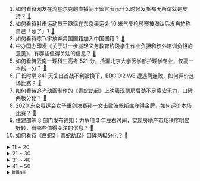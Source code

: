 1. 如何看待网友在鸿星尔克的直播间里留言表示什么时候发货都无所谓就是支持？ [:link:](https://www.zhihu.com/question/474386080)
2. 如何看待射击运动员王璐瑶在东京奥运会 10 米气步枪预赛被淘汰后发自拍称自己「怂了」? [:link:](https://www.zhihu.com/question/474563492)
3. 如何看待陈飞宇放弃美国国籍加入中国国籍？ [:link:](https://www.zhihu.com/question/474648421)
4. 中办国办印发《关于进一步减轻义务教育阶段学生作业负担和校外培训负担的意见》，有哪些值得关注的信息？ [:link:](https://www.zhihu.com/question/474676101)
5. 如何看待云南一理科生高考 521 分，捡漏北京大学医学部护理学专业，仅高一本线一分？ [:link:](https://www.zhihu.com/question/473821513)
6. 厂长时隔 841 天复出首战不利被换下，EDG 0:2 WE 遭遇两连败，如何评价这场比赛？ [:link:](https://www.zhihu.com/question/474676020)
7. 如何看待追光动画制作的《青蛇劫起》上映表现票房后劲不足疲软无力，口碑两极分化？ [:link:](https://www.zhihu.com/question/474561301)
8. 2020 东京奥运会女子重剑决赛孙一文击败波佩斯库夺得金牌，如何评价本场比赛？ [:link:](https://www.zhihu.com/question/474684536)
9. 住建部等 8 部门发布通知：力争用 3 年左右时间，实现房地产市场秩序明显好转，有哪些值得关注的信息？ [:link:](https://www.zhihu.com/question/474230030)
10. 如何看待《白蛇2：青蛇劫起》口碑两极分化？ [:link:](https://www.zhihu.com/question/474532820)
<details>
<summary>11 ~ 20</summary>

11. 台风「烟花」再次升级，浙江连发 108 条预警，杭州萧山进化多个村庄出现水情，目前情况如何？ [:link:](https://www.zhihu.com/question/474539445)
12. 腾讯天美成立蒙特利尔工作室，开发 3A 开放世界游戏，意味着什么？ [:link:](https://www.zhihu.com/question/473379906)
13. 有没有简短的朋友圈日常文案？ [:link:](https://www.zhihu.com/question/473349834)
14. 45岁失业3个月了，以前外企干了20年，该怎么办? [:link:](https://www.zhihu.com/question/453104891)
15. 如果半泽直树的对手换成《是，大臣》里的汉弗莱，他还能成功吗？ [:link:](https://www.zhihu.com/question/435120521)
16. 15 万落地买什么车开着舒服省心? [:link:](https://www.zhihu.com/question/441839447)
17. 大家对国货品牌的「野性消费」，反应出大众的一种什么心理？ [:link:](https://www.zhihu.com/question/474709194)
18. 我女儿马上大一了，生活费给她多少合理？ [:link:](https://www.zhihu.com/question/470906807)
19. 2021 LPL 夏季赛 RNG 2:1 JDG 收获六连胜，如何评价这场比赛？ [:link:](https://www.zhihu.com/question/474652828)
20. 怎么才能让喜欢的师哥不把自己当妹妹？ [:link:](https://www.zhihu.com/question/470081086)
</details>
<details>
<summary>21 ~ 30</summary>

21. 如何看待中国现存KTV企业不及 7 年前一半？你觉得是什么原因导致的？ [:link:](https://www.zhihu.com/question/473902989)
22. 《中共中央 国务院关于新时代推动中部地区高质量发展的意见》正式发布，有哪些值得关注的信息？ [:link:](https://www.zhihu.com/question/474037359)
23. 生化环材普遍没人干，而都往计算机金融，是否会对国家外来发展埋下隐患？ [:link:](https://www.zhihu.com/question/427138111)
24. 2020 东京奥运女足小组赛王霜大四喜，中国女足 4:4 战平赞比亚，如何评价本场比赛？ [:link:](https://www.zhihu.com/question/474637478)
25. 2020 东京奥运男子 10 米气手枪决赛庞伟夺得铜牌，如何评价本场比赛？ [:link:](https://www.zhihu.com/question/474619854)
26. 毕业三年，一事无成，被迫回老家，26岁却觉得自己干什么都晚了，我该怎么走出来？ [:link:](https://www.zhihu.com/question/302335564)
27. 如何看待杨超越在电影《我们的新生活》里面的表现？ [:link:](https://www.zhihu.com/question/474120689)
28. 如果只能选杨超越的一张照片放手机里，你会选择哪张？ [:link:](https://www.zhihu.com/question/474600344)
29. 网络信号成为郑州暴雨救援的拦路虎，你怎么看？ [:link:](https://www.zhihu.com/question/473805337)
30. 你买过哪些不是很贵但是非常实用的东西，能让你有了生活很美好的感觉？ [:link:](https://www.zhihu.com/question/24408055)
</details>
<details>
<summary>31 ~ 40</summary>

31. 德媒发文称「郑州洪水，没有任何排水系统能应对」，反映了哪些问题？ [:link:](https://www.zhihu.com/question/474264183)
32. 2020 东京奥运会乒乓球混双，许昕/刘诗雯 4:1 晋级 8 强，如何评价本场比赛？ [:link:](https://www.zhihu.com/question/474584982)
33. 总是害怕失去老公和孩子怎么办? [:link:](https://www.zhihu.com/question/474097893)
34. 为什么章北海人气那么高？ [:link:](https://www.zhihu.com/question/468915692)
35. 为什么 2020 东京奥运会入场仪式上英国代表团的引导牌是汉字？ [:link:](https://www.zhihu.com/question/474354660)
36. 南京共有 35 例本土确诊病例，24 日起新增 3 处中风险地区，当地情况如何？这一轮疫情有哪些特征？ [:link:](https://www.zhihu.com/question/473973235)
37. 女生被电子信息工程录取了，家长非常生气说没有前途，是真的吗？ [:link:](https://www.zhihu.com/question/416930911)
38. 人类进化史上，出现过放弃发展智力转而向猛兽方向发展的人种吗？ [:link:](https://www.zhihu.com/question/472489699)
39. 普通二本学校的学生，大家建不建议考研呢？ [:link:](https://www.zhihu.com/question/461248842)
40. 男人对婚姻是怎样的看法？ [:link:](https://www.zhihu.com/question/457019241)
</details>
<details>
<summary>41 ~ 50</summary>

41. 电竞圈的人怎么看《你微笑时很美》这部剧？ [:link:](https://www.zhihu.com/question/466744188)
42. 如何评价《原神》神里绫华的传说任务？ [:link:](https://www.zhihu.com/question/473753669)
43. 学习成绩很不好，却考上了高中，还要继续读下去吗? [:link:](https://www.zhihu.com/question/474572734)
44. 散粉有必要买贵的吗？有哪些推荐？ [:link:](https://www.zhihu.com/question/46710969)
45. 上高中要注意什么呢？ [:link:](https://www.zhihu.com/question/473050319)
46. 如何以“我以为是我手段高明，没想到他是真的爱我”为题写一篇文? [:link:](https://www.zhihu.com/question/466644698)
47. 假设我碰到的东西都可以变得绝对光滑，我可以做什么？ [:link:](https://www.zhihu.com/question/449145769)
48. 如何评价《原神》2.0版本大型支线任务“神樱大祓”? [:link:](https://www.zhihu.com/question/473856350)
49. 人的细胞一直在更换，当它完全更换一遍后，我还是我吗？ [:link:](https://www.zhihu.com/question/473957583)
50. 东京奥运会开幕式有哪些颜值过于能打的运动员？ [:link:](https://www.zhihu.com/question/474356978)
</details><details>
<summary>bilibili</summary>

1. 给大家报个平安！ [:link:](//www.bilibili.com/video/BV1KL411p7PA)
2. 我被吓飞了！！！ [:link:](//www.bilibili.com/video/BV1bg411M7oH)
3. 【1080P 60帧 全回顾】2008北京奥运会开幕式 [:link:](//www.bilibili.com/video/BV1Vy4y1j7xj)
4. 所以人平平安安 [:link:](//www.bilibili.com/video/BV1mb4y167Ri)
5. 德国音乐人如何评价吴亦凡？ [:link:](//www.bilibili.com/video/BV16q4y1W7QT)
6. 《宇宙无敌超级大烂活》 [:link:](//www.bilibili.com/video/BV1iy4y1T7rG)
7. 风雨同舟，河南一定中！ [:link:](//www.bilibili.com/video/BV1go4y1Q7Mu)
8. 郑州暴雨后，让我们回头看看那些谣言和妖魔鬼怪们 [:link:](//www.bilibili.com/video/BV1MM4y1T7XC)
9. （ 无 名 英 雄 ） [:link:](//www.bilibili.com/video/BV1bv411n7yN)
10. 这些学生党最应该知道的资源！可惜之前没人告诉我…技能/软件/编程/英语/二外/计算机二级/其他学习/论文下载/电子书/PPT模板 [:link:](//www.bilibili.com/video/BV16M4y1K7Eq)
<details>
<summary>11 ~ 20</summary>

11. 史诗级名场面！背后竟如此悲壮！《亮剑》P5 [:link:](//www.bilibili.com/video/BV1c64y1B7YE)
12. 如何用蘑菇怪击败谱尼！ [:link:](//www.bilibili.com/video/BV1Dh411B7ut)
13. 疯狂动物城2：热门生物鉴定 [:link:](//www.bilibili.com/video/BV1qg411M7ND)
14. 《青莲兰陵》这才是把视野和金身运用极致的兰陵王！！！ [:link:](//www.bilibili.com/video/BV1xM4y1T7NS)
15. 【罗翔】女生被灌酒遭性侵，灌酒人构不构成性侵的共同犯罪？ [:link:](//www.bilibili.com/video/BV1k54y1E7kV)
16. 郑州暴雨下的妖魔鬼怪：地产商蹭热度恶臭营销！爽子姐卖惨求复出 [:link:](//www.bilibili.com/video/BV1G64y1x785)
17. “结婚先等等，我先去送物资！” [:link:](//www.bilibili.com/video/BV1Wf4y157ug)
18. 僵尸即将抵达！人声演绎《植物大战僵尸》游戏声效【MayTree五月树】 [:link:](//www.bilibili.com/video/BV19h411B7cr)
19. 双 雄 3： 双 野 王 入 侵 战 术，boss 出 现！ [:link:](//www.bilibili.com/video/BV1pv411E73N)
20. 你们可能不认识小泡芙，但一定见过她的表情包 [:link:](//www.bilibili.com/video/BV1Tf4y1571J)
</details>
<details>
<summary>21 ~ 30</summary>

21. 【原神】稻妻任务解谜合集，持续更新，武器图纸/神樱大祓/绀田事话/祭神奏上/深林狸囃子/祓行/影向祓行/医樱 [:link:](//www.bilibili.com/video/BV1fq4y1Q7Fa)
22. 远在他方，心系河南。洪水无情，尔克有爱。 鸿星尔克驰援河南首批物资已经抵达！ [:link:](//www.bilibili.com/video/BV1cL411p7X2)
23. 夜市 [:link:](//www.bilibili.com/video/BV1TL411p7UN)
24. 好家伙！笋都让你夺完了！！！ [:link:](//www.bilibili.com/video/BV1ng411M7F1)
25. 不 要 难 为 我 了 [:link:](//www.bilibili.com/video/BV17o4y1Q7tX)
26. 王 冰 冰 买 瓜 [:link:](//www.bilibili.com/video/BV1Lq4y1X7KT)
27. 没有被威胁，没有被逼迫，32400瓶矿泉水正在郑州路上！！！ [:link:](//www.bilibili.com/video/BV1Vq4y1X7Po)
28. 【原神】全网首发！稻妻95个雷神瞳位置大全(已完结) [:link:](//www.bilibili.com/video/BV1gv411E7oj)
29. 面对水灾，我们能做什么？ [:link:](//www.bilibili.com/video/BV1Z54y1E7HQ)
30. 【医学博士】不吃早饭会得胃病吗？ I  吃外卖会得胃癌吗？ [:link:](//www.bilibili.com/video/BV1iU4y1n7Q7)
</details>
<details>
<summary>31 ~ 40</summary>

31. 转发！为中国点赞！中国代表团入场！ [:link:](//www.bilibili.com/video/BV1t44y1m7YJ)
32. 那些传唱度过亿的经典神曲，DNA控制不住动了！ [:link:](//www.bilibili.com/video/BV1Af4y157Xy)
33. 吉他弹唱，《一生所爱》 [:link:](//www.bilibili.com/video/BV1E44y1m7C6)
34. 【原神】全网首个摆脱剧情杀，成功击败雷电将军的旅行者 [:link:](//www.bilibili.com/video/BV1AV411p7bE)
35. 2008年北京奥运会开幕式 [:link:](//www.bilibili.com/video/BV1AN411Z7wf)
36. PDD：捐100W是因为不想给游戏主播这个职业丢脸 [:link:](//www.bilibili.com/video/BV1c64y1x7cv)
37. 【招行特供】乘风破浪️，我们一起 ☀️ 向阳 ☀️ 绽放 [:link:](//www.bilibili.com/video/BV1JX4y1c7CQ)
38. 《世界名画》 [:link:](//www.bilibili.com/video/BV1AL411p7L9)
39. 花10天炸一只鸡腿？入嘴的瞬间，值了！ [:link:](//www.bilibili.com/video/BV1Xb4y1k714)
40. （这也能解说？！）史上最燃的弹珠大赛【第五弹】老兵不死，燃情激战！ [:link:](//www.bilibili.com/video/BV1U64y1s7Hp)
</details>
<details>
<summary>41 ~ 50</summary>

41. 黄子韬说鹿晗成熟很多, 提到吴亦凡沉默许久, 最后用三个字总结! [:link:](//www.bilibili.com/video/BV1CU4y1n76s)
42. 【GGE channel】井上正大又要演特摄了！新的传说从这里开始 [:link:](//www.bilibili.com/video/BV1Yo4y1D7gM)
43. 这辈子再也不想玩了 [:link:](//www.bilibili.com/video/BV19X4y1F7U5)
44. 当我的世界拥有了「新的战斗机制」！ [:link:](//www.bilibili.com/video/BV1444y1m798)
45. 【原神】稻妻新单手剑获取,海底传送点开启方法 [:link:](//www.bilibili.com/video/BV1N64y167vN)
46. 张韶涵早年巅峰神作暗黑偶像剧《爱杀17》，姐妹间的邪恶秘密，反派很有吴亦凡的感觉~ [:link:](//www.bilibili.com/video/BV1ro4y1D7Dp)
47. 我真的没买热搜！！！！！！！ [:link:](//www.bilibili.com/video/BV1g44y1m7er)
48. 《黑心小卖部2》 [:link:](//www.bilibili.com/video/BV12b4y167fH)
49. 风雨同舟，河南加油！ [:link:](//www.bilibili.com/video/BV1KL411p7Ae)
50. 六子死时胡万为什么要哭？ [:link:](//www.bilibili.com/video/BV1fo4y1D7j5)
</details>
<details>
<summary>51 ~ 60</summary>

51. 这款20年前的童年回忆小游戏到底讲了什么故事？？ [:link:](//www.bilibili.com/video/BV1zb4y167ii)
52. 【原神】全站首发75个绯樱绣球丝滑采集路线~给神里绫华准备突破材料啦 [:link:](//www.bilibili.com/video/BV1mb4y167JE)
53. 猥琐颈+头前倾+颈部僵硬改善，只需3分钟！ [:link:](//www.bilibili.com/video/BV1wq4y1s7Yw)
54. ⚡萨 日 朗！！！⚡ [:link:](//www.bilibili.com/video/BV15L411p7M8)
55. 饮茶哥：河南加油！ [:link:](//www.bilibili.com/video/BV1bv411n775)
56. 【原神】超大充电宝，王牌工具人——雷主超全面攻略（空/荧/主角） [:link:](//www.bilibili.com/video/BV15w41197Sh)
57. 这一刀险些让我倾家荡产！！！ [:link:](//www.bilibili.com/video/BV1JU4y1n7AJ)
58. 加油小仙坚持自力更生，才艺表演为了站着把肾换了，翻唱《暖暖》 [:link:](//www.bilibili.com/video/BV1jw41197yn)
59. 老鼠：啊……啊卧槽！我要回家…… [:link:](//www.bilibili.com/video/BV1vb4y167gW)
60. 只有干唱才能证明实力！【撒野】干唱cover [:link:](//www.bilibili.com/video/BV1L64y1x7ky)
</details>
<details>
<summary>61 ~ 70</summary>

61. “快把俺妈屏蔽了！” [:link:](//www.bilibili.com/video/BV1Z64y1z7sn)
62. 杨倩在女子十米气步枪决赛夺得首金，东京奥运会现场首先奏响中国国歌！ [:link:](//www.bilibili.com/video/BV1nB4y1K7P7)
63. B站“纪念账号”，互联网最长情的“告别” [:link:](//www.bilibili.com/video/BV1Ey4y1j719)
64. 【原神】95个雷神瞳位置大全！雷神瞳一集视频一个神瞳~【已完结】 [:link:](//www.bilibili.com/video/BV1JX4y1c7ss)
65. 中国小渔船，追着美日军舰跑！ [:link:](//www.bilibili.com/video/BV1xq4y1H7So)
66. 拼多多百亿补贴靠谱？UP实测27台iPhone12 揭秘到底有多少后封机？ [:link:](//www.bilibili.com/video/BV1tP4y147Ye)
67. 真.开透视钓鱼！西沙海钓遇到疯狂的“水中拖拉机” [:link:](//www.bilibili.com/video/BV1744y1m7yY)
68. 【原神】稻妻城世界任务超级大合集共30P，担心漏任务的可以来对照一下 [:link:](//www.bilibili.com/video/BV1CU4y1n7SG)
69. 全网最硬核近视手术指南！做近视手术会后悔吗？【老爸评测】 [:link:](//www.bilibili.com/video/BV1wq4y1s7S5)
70. 郑州最暖心胡辣汤，一元一碗，油条五毛 ，20多年从未涨价，在河南遇到的都是朴实 热情 又美好的人，河南加油，大家都要平安，灾情过后大家有机会去河南喝上一碗胡辣汤 [:link:](//www.bilibili.com/video/BV1b44y1m7db)
</details>
<details>
<summary>71 ~ 80</summary>

71. 这幅拼图花了小伙20个小时 [:link:](//www.bilibili.com/video/BV12L411H78P)
72. 花了三十万和租赁女友约会，结果她居然… [:link:](//www.bilibili.com/video/BV1oP4y147oa)
73. 【卢本伟】我想你们了，可你们还记得我吗？ [:link:](//www.bilibili.com/video/BV1Wh411r7VS)
74. 卖 瓜 的 会 武 功 [:link:](//www.bilibili.com/video/BV15X4y1c7xw)
75. 【真人特效】假 面 来 打! [:link:](//www.bilibili.com/video/BV1YP4y147WD)
76. 当你能随意控制自己的「大小」!! [:link:](//www.bilibili.com/video/BV1eP4y147BU)
77. 第一次穿蓝色战衣给男朋友看，结果居然… [:link:](//www.bilibili.com/video/BV1g64y167Vi)
78. 【特效向】燕双鹰vs全明星【中】 [:link:](//www.bilibili.com/video/BV1x64y1t7w6)
79. 【原神】宝箱全收集！稻妻篇  (已发现349个 持续更新中） [:link:](//www.bilibili.com/video/BV1Uq4y1W7K5)
80. 你见过178CM穿JK的赤木晴子吗？ [:link:](//www.bilibili.com/video/BV1L44y1m7TL)
</details>
<details>
<summary>81 ~ 90</summary>

81. 【半佛】废物？天赋？人生的冲突。 [:link:](//www.bilibili.com/video/BV18v411n7in)
82. 《明日方舟》概念再作「辉光之镜」服务器宣传PV [:link:](//www.bilibili.com/video/BV1E64y1t7Ja)
83. 男人大可不必如此完美~ [:link:](//www.bilibili.com/video/BV1Z64y1s7UV)
84. 油管爆红俄罗斯超硬核特效《赛博朋克农场》来了！移民火星指日可待？ [:link:](//www.bilibili.com/video/BV1Rq4y1W7Pb)
85. 河南大姨霸总式给被困司机发方便面：一袋不中！必须两袋！ [:link:](//www.bilibili.com/video/BV1LM4y1T7LE)
86. 耗时一个月，尝试二十多次终于成功的炸牛排！包学包会！ [:link:](//www.bilibili.com/video/BV1544y1m7q5)
87. 试用医生郑州地铁救人6小时被直接录用：膝盖都烂了 [:link:](//www.bilibili.com/video/BV1o54y1E7ez)
88. C4丧葬公司 VS 挂壁 ！【C4快乐阴人流#21】 [:link:](//www.bilibili.com/video/BV1dh411B7zx)
89. 尽绵薄之力希望大家平安！ [:link:](//www.bilibili.com/video/BV1P44y1m7FT)
90. 史上最快乐的辅助1.0 [:link:](//www.bilibili.com/video/BV1Y54y1E7x9)
</details>
<details>
<summary>91 ~ 100</summary>

91. 我收到了b站的两百万粉丝奖牌 [:link:](//www.bilibili.com/video/BV1rM4y1K7jo)
92. [爆肝]纯手工自制CPU [:link:](//www.bilibili.com/video/BV1sy4y1j7Ue)
93. 三句话，挂了18门课 [:link:](//www.bilibili.com/video/BV1xb4y1675i)
94. 我居然被人肉到了，有人上来敲门，吓得我连夜搬家... [:link:](//www.bilibili.com/video/BV17U4y1n7a5)
95. 中国300斤举重女将能睡东京奥运纸板床吗？ [:link:](//www.bilibili.com/video/BV1Vf4y157Eo)
96. 花15元吃西安最受争议的红油米线，配料全部加一遍，到底好吃吗？ [:link:](//www.bilibili.com/video/BV12o4y1D7xx)
97. Super idol的笑容，都没它们甜！ [:link:](//www.bilibili.com/video/BV1NB4y1K7wf)
98. 这个沙雕短片看完笑了我四天！！！ [:link:](//www.bilibili.com/video/BV1ZP4y147qz)
99. 童年最难通关的地下城游戏  最终结局究竟是什么？！ [:link:](//www.bilibili.com/video/BV1vL411H7E8)
100. 老男孩给河南捐款5000也被骂，作为一个农村人，有很多心里话想说 [:link:](//www.bilibili.com/video/BV1hb4y1671G)
</details></details>